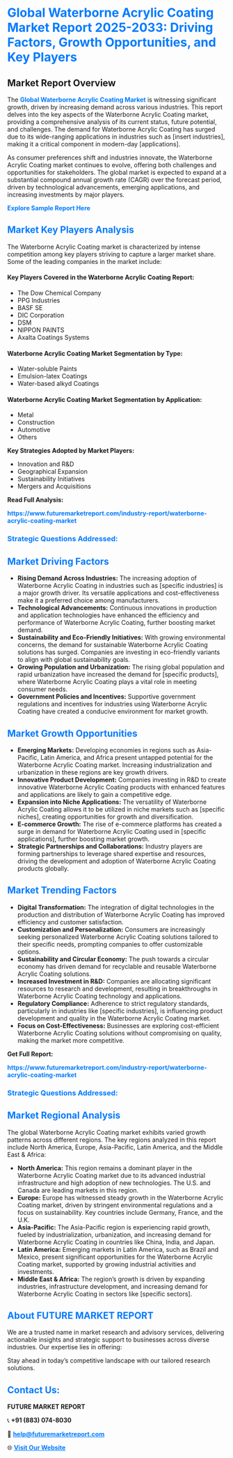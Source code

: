 <h1 style="color: #007BFF;">Global Waterborne Acrylic Coating Market Report 2025-2033: Driving Factors, Growth Opportunities, and Key Players</h1>

<section id="overview">
<h2>Market Report Overview</h2>
<p>The <a href="https://www.futuremarketreport.com/industry-report/waterborne-acrylic-coating-market" style="color: #007BFF; text-decoration: none;"><strong>Global Waterborne Acrylic Coating Market</strong></a> is witnessing significant growth, driven by increasing demand across various industries. This report delves into the key aspects of the Waterborne Acrylic Coating market, providing a comprehensive analysis of its current status, future potential, and challenges. The demand for Waterborne Acrylic Coating has surged due to its wide-ranging applications in industries such as [insert industries], making it a critical component in modern-day [applications].</p>
<p>As consumer preferences shift and industries innovate, the Waterborne Acrylic Coating market continues to evolve, offering both challenges and opportunities for stakeholders. The global market is expected to expand at a substantial compound annual growth rate (CAGR) over the forecast period, driven by technological advancements, emerging applications, and increasing investments by major players.</p>
</section>

<section id="overview">
<p><a href="https://www.futuremarketreport.com/request-sample/reportId=110090" style="color: #007BFF; text-decoration: none;"><strong>Explore Sample Report Here</strong></a></p>
</section>

<section id="key-players">
<h2 style="color: #007BFF;">Market Key Players Analysis</h2>
<p>The Waterborne Acrylic Coating market is characterized by intense competition among key players striving to capture a larger market share. Some of the leading companies in the market include:</p>
<h4>Key Players Covered in the Waterborne Acrylic Coating Report:</h4>
<ul><li>The Dow Chemical Company</li><li>PPG Industries</li><li>BASF SE</li><li>DIC Corporation</li><li>DSM</li><li>NIPPON PAINTS</li><li>Axalta Coatings Systems</li></ul>
<h4>Waterborne Acrylic Coating Market Segmentation by Type:</h4>
<ul><li>Water-soluble Paints</li><li>Emulsion-latex Coatings</li><li>Water-based alkyd Coatings</li></ul>

<h4>Waterborne Acrylic Coating Market Segmentation by Application:</h4>
<ul><li>Metal</li><li>Construction</li><li>Automotive</li><li>Others</li></ul>
<p><strong>Key Strategies Adopted by Market Players:</strong></p>
<ul>
<li>Innovation and R&D</li>
<li>Geographical Expansion</li>
<li>Sustainability Initiatives</li>
<li>Mergers and Acquisitions</li>
</ul>
</section>

<section>
<p><strong>Read Full Analysis: </strong></p><a href="https://www.futuremarketreport.com/industry-report/waterborne-acrylic-coating-market" style="color: #007BFF; text-decoration: none;"><strong>https://www.futuremarketreport.com/industry-report/waterborne-acrylic-coating-market</strong></a>
<h3 style="color: #007BFF;">Strategic Questions Addressed:</h3>
</section>

<section id="driving-factors">
<h2 style="color: #007BFF;">Market Driving Factors</h2>
<ul>
<li><strong>Rising Demand Across Industries:</strong> The increasing adoption of Waterborne Acrylic Coating in industries such as [specific industries] is a major growth driver. Its versatile applications and cost-effectiveness make it a preferred choice among manufacturers.</li>
<li><strong>Technological Advancements:</strong> Continuous innovations in production and application technologies have enhanced the efficiency and performance of Waterborne Acrylic Coating, further boosting market demand.</li>
<li><strong>Sustainability and Eco-Friendly Initiatives:</strong> With growing environmental concerns, the demand for sustainable Waterborne Acrylic Coating solutions has surged. Companies are investing in eco-friendly variants to align with global sustainability goals.</li>
<li><strong>Growing Population and Urbanization:</strong> The rising global population and rapid urbanization have increased the demand for [specific products], where Waterborne Acrylic Coating plays a vital role in meeting consumer needs.</li>
<li><strong>Government Policies and Incentives:</strong> Supportive government regulations and incentives for industries using Waterborne Acrylic Coating have created a conducive environment for market growth.</li>
</ul>
</section>

<section id="growth-opportunities">
<h2 style="color: #007BFF;">Market Growth Opportunities</h2>
<ul>
<li><strong>Emerging Markets:</strong> Developing economies in regions such as Asia-Pacific, Latin America, and Africa present untapped potential for the Waterborne Acrylic Coating market. Increasing industrialization and urbanization in these regions are key growth drivers.</li>
<li><strong>Innovative Product Development:</strong> Companies investing in R&D to create innovative Waterborne Acrylic Coating products with enhanced features and applications are likely to gain a competitive edge.</li>
<li><strong>Expansion into Niche Applications:</strong> The versatility of Waterborne Acrylic Coating allows it to be utilized in niche markets such as [specific niches], creating opportunities for growth and diversification.</li>
<li><strong>E-commerce Growth:</strong> The rise of e-commerce platforms has created a surge in demand for Waterborne Acrylic Coating used in [specific applications], further boosting market growth.</li>
<li><strong>Strategic Partnerships and Collaborations:</strong> Industry players are forming partnerships to leverage shared expertise and resources, driving the development and adoption of Waterborne Acrylic Coating products globally.</li>
</ul>
</section>

<section id="trending-factors">
<h2 style="color: #007BFF;">Market Trending Factors</h2>
<ul>
<li><strong>Digital Transformation:</strong> The integration of digital technologies in the production and distribution of Waterborne Acrylic Coating has improved efficiency and customer satisfaction.</li>
<li><strong>Customization and Personalization:</strong> Consumers are increasingly seeking personalized Waterborne Acrylic Coating solutions tailored to their specific needs, prompting companies to offer customizable options.</li>
<li><strong>Sustainability and Circular Economy:</strong> The push towards a circular economy has driven demand for recyclable and reusable Waterborne Acrylic Coating solutions.</li>
<li><strong>Increased Investment in R&D:</strong> Companies are allocating significant resources to research and development, resulting in breakthroughs in Waterborne Acrylic Coating technology and applications.</li>
<li><strong>Regulatory Compliance:</strong> Adherence to strict regulatory standards, particularly in industries like [specific industries], is influencing product development and quality in the Waterborne Acrylic Coating market.</li>
<li><strong>Focus on Cost-Effectiveness:</strong> Businesses are exploring cost-efficient Waterborne Acrylic Coating solutions without compromising on quality, making the market more competitive.</li>
</ul>
</section>

<section>
<p><strong>Get Full Report: </strong></p><a href="https://www.futuremarketreport.com/industry-report/waterborne-acrylic-coating-market" style="color: #007BFF; text-decoration: none;"><strong>https://www.futuremarketreport.com/industry-report/waterborne-acrylic-coating-market</strong></a>
<h3 style="color: #007BFF;">Strategic Questions Addressed:</h3>
</section>


<section id="regional-analysis">
<h2 style="color: #007BFF;">Market Regional Analysis</h2>
<p>The global Waterborne Acrylic Coating market exhibits varied growth patterns across different regions. The key regions analyzed in this report include North America, Europe, Asia-Pacific, Latin America, and the Middle East & Africa:</p>
<ul>
<li><strong>North America:</strong> This region remains a dominant player in the Waterborne Acrylic Coating market due to its advanced industrial infrastructure and high adoption of new technologies. The U.S. and Canada are leading markets in this region.</li>
<li><strong>Europe:</strong> Europe has witnessed steady growth in the Waterborne Acrylic Coating market, driven by stringent environmental regulations and a focus on sustainability. Key countries include Germany, France, and the U.K.</li>
<li><strong>Asia-Pacific:</strong> The Asia-Pacific region is experiencing rapid growth, fueled by industrialization, urbanization, and increasing demand for Waterborne Acrylic Coating in countries like China, India, and Japan.</li>
<li><strong>Latin America:</strong> Emerging markets in Latin America, such as Brazil and Mexico, present significant opportunities for the Waterborne Acrylic Coating market, supported by growing industrial activities and investments.</li>
<li><strong>Middle East & Africa:</strong> The region’s growth is driven by expanding industries, infrastructure development, and increasing demand for Waterborne Acrylic Coating in sectors like [specific sectors].</li>
</ul>
</section>

<footer>
<h2 style="color: #007BFF;">About FUTURE MARKET REPORT</h2>
<p>We are a trusted name in market research and advisory services, delivering actionable insights and strategic support to businesses across diverse industries. Our expertise lies in offering:</p>

<p>Stay ahead in today’s competitive landscape with our tailored research solutions.</p>

<h2 style="color: #007BFF;">Contact Us:</h2>
<p><strong>FUTURE MARKET REPORT</strong></p>
<p>📞 <strong>+91 (883) 074-8030</strong></p>
<p>📧 <strong><a href="mailto:help@futuremarketreport.com" style="color: #007BFF;">help@futuremarketreport.com</a></strong></p>
<p>🌐 <strong><a href="https://www.futuremarketreport.com/" style="color: #007BFF;">Visit Our Website</a></strong></p>
</footer>